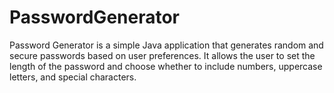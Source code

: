 # PasswordGenerator
Password Generator is a simple Java application that generates random and secure passwords based on user preferences. It allows the user to set the length of the password and choose whether to include numbers, uppercase letters, and special characters.
